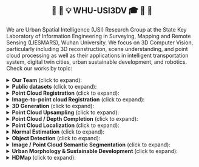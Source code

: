 <h2 align="center"> <p> 🎉 🎊 💡 WHU-USI3DV 🎓 👋 👏 </p></h2>

We are Urban Spatial Intelligence (USI) Research Group at the State Key Laboratory of Information Engineering in Surveying, Mapping and Remote Sensing (LIESMARS), Wuhan University. We focus on 3D Computer Vision, particularly including 3D reconstruction, scene understanding, and point cloud processing as well as their applications in intelligent transportation system, digital twin cities, urban sustainable development, and robotics. Check our works by topic:

<details>
  <summary><strong>Our Team</strong> (click to expand):</summary>

- **Lab Leaders**
    | Name                           | Role                                      |
    |--------------------------------|-------------------------------------------|
    | [Bisheng Yang](https://3s.whu.edu.cn/ybs/index.htm) | Professor, Head of LIESMARS, Wuhan University |
    | [Zhen Dong](https://dongzhenwhu.github.io/index.html) | Professor, Head of 3S Integration, Wuhan University   |
    | [Chi Chen](https://liesmars.whu.edu.cn/info/1168/6018.htm) | Associate Professor, Wuhan University |

- **Academic Advisors**
    | Name                           | Role                                      |
    |--------------------------------|-------------------------------------------|
    | [Yuan Liu](https://liuyuan-pal.github.io/) | Assistant Professor, Hong Kong University of Science and Technology          |
    | [Bing Wang](https://bingcs.github.io/) | Assistant Professor, Hong Kong Polytechnic University      |
    | [Wenxia Dai](https://scholar.google.com/citations?user=Pg3xGSUAAAAJ&hl=en) | Associate Professor, China University of Geosciences(Wuhan)          |
    | [Jianping Li](https://scholar.google.com.sg/citations?user=sewmV-oAAAAJ&hl=en) | PostDoc, Nanyang Technological University          |
    | [Fuxun Liang](https://liangfxwhu.github.io/) | PostDoc, Wuhan University      |
    | [Xiaoxin Mi](https://mixiaoxin.github.io/) | PostDoc, Wuhan University of Technology      |
    | [Ningning Zhu]() | PostDoc, Wuhan University      |

-  **Active Members**
    | Name                           | Role                 | Research Interests                                                                  |
    |--------------------------------|----------------------|-------------------------------------------------------------------------------------|
    | [Yuhao Li](https://whu-lyh.github.io/) | Ph.D. student, Wuhan University | LiDAR SLAM, Multi-modality Fusion                            |
    | [Xianghong Zou](https://zouxianghong.github.io/) | Ph.D. student, Wuhan University | Point Cloud Localization, 3D Change Detection                  |
    | [Haiping Wang](https://hpwang-whu.github.io/) | Ph.D. student, Wuhan University | 3D Reconstruction / Understanding / LLM                   |
    | [Zhe Chen](https://chenzhe-code.github.io/) | Ph.D. student, Wuhan University | Scene Understanding, 3D Urban Morphology                   |
    | [Xin Zhao](https://xinzhaodc.github.io/) | Ph.D. student, Wuhan University | Robot Mapping, LiDAR SLAM, Localization                      |
    | [Chen Long](https://chenlongwhu.github.io/) | Ph.D. student, Wuhan University | PC Enhancement, Urban Sustainable Development       |
    | [Zhen Cao](https://a4152684.github.io/) | Ph.D. student, Wuhan University | PC  Completion, Scene Understanding                                        |
    | [Luqi Zhang](https://zhangluqi0209.github.io/) | Ph.D. student, Wuhan University | 3D change detection / point cloud segmentation                   |
    | [Chong Liu](https://liuchong-911.github.io/) | Ph.D. student, Wuhan University | Scene Understanding, Intelligent Transportation                                        |
    | [Bo Qiu](https://boqiuphd.github.io/) | M.S. student, Wuhan University | Scene Understanding, intelligent transportation systems                                        |
    | [Youqi Liao](https://martin-liao.github.io/) | M.S. student, Wuhan University | Visual Localization, Place Recognition                                             |
    | [Hang Xu](https://xuhang0806.github.io/) | M.S. student, Wuhan University | Point Cloud Generation / Completion / Editing                        |
    | [Yuning Peng](https://pz0826.github.io/) | M.S. student, Wuhan University | 3D Reconstruction / Understanding / LLM               |
    | [Yizhe Zhang](https://yizhezhang0418.github.io/) | M.S. student, Wuhan University | Robotics, 3D Reconstruction, Automatic Control                                     |
    | [Qingwen Tan](https://github.com/TanQingw) | M.S. student, Wuhan University | Semantic Segmentation, Diffusion Models                                     |
 

</details>

<details>
  <summary><strong>Public datasets</strong> (click to expand):</summary>
  
  - 📂 [WHU-TLS](https://github.com/WHU-USI3DV/WHU-TLS) ![Github stars](https://img.shields.io/github/stars/WHU-USI3DV/WHU-TLS.svg): TLS PC registration benchmark covering 11 scenarios;
  - 📂 [WHU-Helmet](https://github.com/kafeiyin00/WHU-HelmetDataset) ![Github stars](https://img.shields.io/github/stars/kafeiyin00/WHU-HelmetDataset.svg): A helmet-based multi-sensor SLAM benchmark;
  - 📂 [WHU-Urban-3D](https://whu3d.com/) : ALS/MLS semantic/instance segmentation benchmark;
  - 📂 [WHU-Railway3D](https://github.com/WHU-USI3DV/WHU-Railway3D) ![Github stars](https://img.shields.io/github/stars/WHU-USI3DV/WHU-Railway3D.svg): Semantic segmentation benchmark for railway scenario;
  - 📂 [WHU-Lane](https://github.com/WHU-USI3DV/LaneMapping) ![Github stars](https://img.shields.io/github/stars/WHU-USI3DV/LaneMapping.svg): A Benchmark Approach and Dataset for Large-scale Lane Mapping from MLS Point Clouds;
</details>

<details>
  <summary><strong>Point Cloud Registration</strong> (click to expand):</summary>
  
  - 📂 [BSC (ISPRS J'17)](https://github.com/YuePanEdward/GH-ICP/blob/master/include/binary_feature_extraction.hpp) ![Github stars](https://img.shields.io/github/stars/YuePanEdward/GH-ICP.svg): A handcrafted point cloud local descriptor utilizing CPU;
  - 📂 [YOHO (ACM MM'22)](https://github.com/HpWang-whu/YOHO) ![Github stars](https://img.shields.io/github/stars/HpWang-whu/YOHO.svg): A learning-based point cloud local rotation-equivariant descriptor;
  - 📂 [RoReg (TPAMI'23)](https://github.com/HpWang-whu/RoReg) ![Github stars](https://img.shields.io/github/stars/HpWang-whu/RoReg.svg): Utilizing rotation-equivariance in the whole pipeline of pairwise registration;
  - 📂 [SGHR (CVPR'23)](https://github.com/WHU-USI3DV/SGHR) ![Github stars](https://img.shields.io/github/stars/WHU-USI3DV/SGHR.svg): A simple multiview pc registration baseline;
  - 📂 [MSReg (IEEE TGRS'24)](https://github.com/WHU-USI3DV/MSReg) ![Github stars](https://img.shields.io/github/stars/WHU-USI3DV/MSReg.svg): Fast 4DOF registration of MLS and stereo point clouds;
</details>

<details>
  <summary><strong>Image-to-point cloud Registration</strong> (click to expand):</summary>
  
  - 📂 [FreeReg (ICLR'24)](https://github.com/WHU-USI3DV/FreeReg) ![Github stars](https://img.shields.io/github/stars/WHU-USI3DV/FreeReg.svg) : FreeReg extracts cross-modality features from pretrained diffusion models and monocular depth estimators for accurate zero-shot image-to-point cloud registration;
  - 📂 [CoFiI2P (RA-L'24)](https://github.com/WHU-USI3DV/CoFiI2P) ![Github stars](https://img.shields.io/github/stars/WHU-USI3DV/CoFiI2P.svg) : CoFiI2P is a coarse-to-fine framework for image-to-point cloud registration task;
</details>

<details>
  <summary><strong>3D Generation</strong> (click to expand):</summary>
  
  - 📂 [VistaDream](https://github.com/WHU-USI3DV/VistaDream) ![Github stars](https://img.shields.io/github/stars/WHU-USI3DV/VistaDream.svg): VistaDream is a training-free framework to reconstruct a high-quality 3D scene from a single-view image;
</details>

<details>
  <summary><strong>Point Cloud Upsampling</strong> (click to expand):</summary>
  
  - 📂 [PC2-PU (ACM MM'22)](https://github.com/chenlongwhu/PC2-PU) ![Github stars](https://img.shields.io/github/stars/chenlongwhu/PC2-PU.svg) : A transformer-based point cloud upsampling baseline;
</details>

<details>
  <summary><strong>Point Cloud / Depth Completion</strong> (click to expand):</summary>
  
  - 📂 [KT-Net (AAAI'23)](https://github.com/a4152684/KT-Net) ![Github stars](https://img.shields.io/github/stars/a4152684/KT-Net.svg) : A transformer-based point cloud completion baseline;
  - 📂 [SparseDC (Information Fusion'24)](https://github.com/WHU-USI3DV/SparseDC) ![Github stars](https://img.shields.io/github/stars/WHU-USI3DV/SparseDC.svg) : Depth Completion from sparse and non-uniform inputs;
  - 📂 [EGIInet (ECCV'24)](https://github.com/WHU-USI3DV/EGIInet) ![Github stars](https://img.shields.io/github/stars/WHU-USI3DV/EGIInet.svg) : Single view image guided point cloud completion framework;
</details>

<details>
  <summary><strong>Point Cloud Localization</strong> (click to expand):</summary>
  
  - 📂 [PatchAugNet (ISPRS J'23)](https://github.com/WHU-USI3DV/PatchAugNet) ![Github stars](https://img.shields.io/github/stars/WHU-USI3DV/PatchAugNet.svg) : A cross-platform pc localization baseline;
  - 📂 [LAWS (ISPRS J'24)](https://github.com/WHU-USI3DV/LAWS) ![Github stars](https://img.shields.io/github/stars/WHU-USI3DV/LAWS.svg) : Regard point cloud localization as a classification problem;
</details>

<details>
  <summary><strong>Normal Estimation</strong> (click to expand):</summary>
  
  - 📂 [AdaFit (ICCV'21)](https://github.com/Runsong123/AdaFit) ![Github stars](https://img.shields.io/github/stars/Runsong123/AdaFit.svg) : Rethinking pc normal estimation;
</details>

<details>
  <summary><strong>Object Detection</strong> (click to expand):</summary>
  
  - 📂 [ME-Net (JAG'23)](https://github.com/WHU-USI3DV/MENet) ![Github stars](https://img.shields.io/github/stars/WHU-USI3DV/MENet.svg) : Objection detection utilizing both image and Lidar from mobile platform;
</details>

<details>
  <summary><strong>Image / Point Cloud Semantic Segmentation</strong> (click to expand):</summary>
  
  - 📂 [Mobile-Seed (RAL'24)](https://github.com/WHU-USI3DV/Mobile-Seed) ![Github stars](https://img.shields.io/github/stars/WHU-USI3DV/Mobile-Seed.svg) : An online framework for simultaneous semantic segmentation and boundary detection on compact robots;
</details>

<details>
  <summary><strong> Urban Morphology & Sustainable Development </strong> (click to expand):</summary>
  
  - 📂 [3DBIE-SolarPV (Applied Energy‘24)](https://github.com/WHU-USI3DV/3DBIE-SolarPV) ![Github stars](https://img.shields.io/github/stars/WHU-USI3DV/3DBIE-SolarPV.svg) : City-scale solar PV potential estimation on 3D buildings using multi-source RS data: A case study in Wuhan, China;
</details>

<details>
  <summary><strong> HDMap </strong> (click to expand):</summary>
  
  - 📂 [LaneMapping](https://github.com/WHU-USI3DV/LaneMapping) ![Github stars](https://img.shields.io/github/stars/WHU-USI3DV/LaneMapping.svg): A Benchmark Approach and Dataset for Large-scale Lane Mapping from MLS Point Clouds;
</details>





